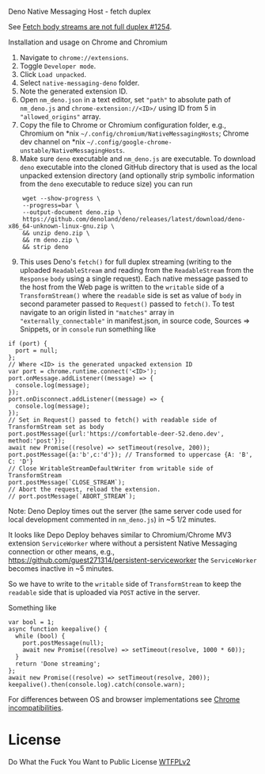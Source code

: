 Deno Native Messaging Host - fetch duplex

See [Fetch body streams are not full duplex #1254](https://github.com/whatwg/fetch/issues/1254).

Installation and usage on Chrome and Chromium

1. Navigate to `chrome://extensions`.
2. Toggle `Developer mode`.
3. Click `Load unpacked`.
4. Select `native-messaging-deno` folder.
5. Note the generated extension ID.
6. Open `nm_deno.json` in a text editor, set `"path"` to absolute path of `nm_deno.js` and `chrome-extension://<ID>/` using ID from 5 in `"allowed_origins"` array. 
7. Copy the file to Chrome or Chromium configuration folder, e.g., Chromium on \*nix `~/.config/chromium/NativeMessagingHosts`; Chrome dev channel on \*nix `~/.config/google-chrome-unstable/NativeMessagingHosts`.
8. Make sure `deno` executable and `nm_deno.js` are executable. To download `deno` executable into the cloned GitHub directory that is used as the local unpacked extension directory (and optionally strip symbolic information from the `deno` executable to reduce size) you can run
```
    wget --show-progress \
    --progress=bar \
    --output-document deno.zip \
    https://github.com/denoland/deno/releases/latest/download/deno-x86_64-unknown-linux-gnu.zip \
    && unzip deno.zip \
    && rm deno.zip \
    && strip deno 
```
9. This uses Deno's `fetch()` for full duplex streaming (writing to the uploaded `ReadableStream` and reading from the `ReadableStream` from the `Response` `body` using a single request). Each native message passed to the host from the Web page is written to the `writable` side of a `TransformStream()` where the `readable` side is set as value of `body` in second parameter passed to `Request()` passed to `fetch()`. To test navigate to an origin listed in `"matches"` array in `"externally_connectable"` in manifest.json, in source code, Sources => Snippets, or in `console` run something like

```
if (port) {
  port = null;
};
// Where <ID> is the generated unpacked extension ID
var port = chrome.runtime.connect('<ID>'); 
port.onMessage.addListener((message) => {
  console.log(message);
});
port.onDisconnect.addListener((message) => {
  console.log(message);
});
// Set in Request() passed to fetch() with readable side of TransformStream set as body
port.postMessage({url:'https://comfortable-deer-52.deno.dev', method:'post'});
await new Promise((resolve) => setTimeout(resolve, 200));
port.postMessage({a:'b',c:'d'}); // Transformed to uppercase {A: 'B', C: 'D'}
// Close WritableStreamDefaultWriter from writable side of TransformStream
port.postMessage(`CLOSE_STREAM`);
// Abort the request, reload the extension.
// port.postMessage(`ABORT_STREAM`);
```

Note: Deno Deploy times out the server (the same server code used for local development commented in `nm_deno.js`) in ~5 1/2 minutes.

It looks like Depo Deploy behaves similar to Chromium/Chrome MV3 extension `ServiceWorker` where without a persistent Native Messaging connection or other means, e.g., https://github.com/guest271314/persistent-serviceworker the `ServiceWorker` becomes inactive in ~5 minutes.

So we have to write to the `writable` side of `TransformStream` to keep the `readable` side that is uploaded via `POST` active in the server.

Something like

```
var bool = 1;
async function keepalive() {
  while (bool) {
    port.postMessage(null);
    await new Promise((resolve) => setTimeout(resolve, 1000 * 60));
  }
  return 'Done streaming';
};
await new Promise((resolve) => setTimeout(resolve, 200));
keepalive().then(console.log).catch(console.warn);
```

For differences between OS and browser implementations see [Chrome incompatibilities](https://developer.mozilla.org/en-US/docs/Mozilla/Add-ons/WebExtensions/Chrome_incompatibilities#native_messaging).

# License
Do What the Fuck You Want to Public License [WTFPLv2](http://www.wtfpl.net/about/)
